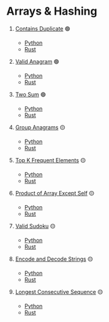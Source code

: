 # Arrays & Hashing

1. [Contains Duplicate](https://neetcode.io/problems/duplicate-integer) 🟢
    - [Python](contains_duplicate/solution.py)
    - [Rust](contains_duplicate/src/lib.rs)

2. [Valid Anagram](https://neetcode.io/problems/is-anagram) 🟢
    - [Python](valid_anagram/solution.py)
    - [Rust](valid_anagram/src/lib.rs)

3. [Two Sum](https://neetcode.io/problems/two-integer-sum) 🟢
    - [Python](two_sum/solution.py)
    - [Rust](two_sum/src/lib.rs)

4. [Group Anagrams](https://neetcode.io/problems/anagram-groups) 🟡
    - [Python](group_anagrams/solution.py)
    - [Rust](group_anagrams/src/lib.rs)

5. [Top K Frequent Elements](https://neetcode.io/problems/top-k-elements-in-list) 🟡
    - [Python](top_k_frequent_elements/solution.py)
    - [Rust](top_k_frequent_elements/src/lib.rs)

6. [Product of Array Except Self](https://neetcode.io/problems/products-of-array-discluding-self) 🟡
    - [Python](product_of_array_except_self/solution.py)
    - [Rust](product_of_array_except_self/src/lib.rs)

7. [Valid Sudoku](https://neetcode.io/problems/valid-sudoku) 🟡
    - [Python](valid_sudoku/solution.py)
    - [Rust](valid_sudoku/src/lib.rs)

8. [Encode and Decode Strings](https://neetcode.io/problems/string-encode-and-decode) 🟡
    - [Python](encode_and_decode_strings/solution.py)
    - [Rust](encode_and_decode_strings/src/lib.rs)

9. [Longest Consecutive Sequence](https://neetcode.io/problems/longest-consecutive-sequence) 🟡
    - [Python](longest_consecutive_sequence/solution.py)
    - [Rust](longest_consecutive_sequence/src/lib.rs)